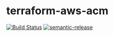 # terraform-aws-acm

[![Build Status](https://travis-ci.com/clusterfrak-dynamics/terraform-aws-acm.svg?branch=master)](https://travis-ci.com/clusterfrak-dynamics/terraform-aws-acm)
[![semantic-release](https://img.shields.io/badge/%20%20%F0%9F%93%A6%F0%9F%9A%80-semantic--release-e10079.svg)](https://github.com/semantic-release/semantic-release)
